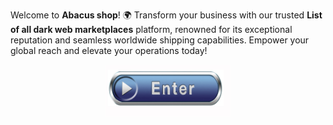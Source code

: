 Welcome to **Abacus shop**! 🌍 Transform your business with our trusted **List of all dark web marketplaces** platform, renowned for its exceptional reputation and seamless worldwide shipping capabilities. Empower your global reach and elevate your operations today!  

<div align='center'>

<a href='https://torcat.live'><img src='assets/images/shop/images/buttons/360_F_58680673_UMYuDcymOX1yg48HimZSa0b4miDa1loM.jpg' alt='Download' width='200'/></a>

</div>